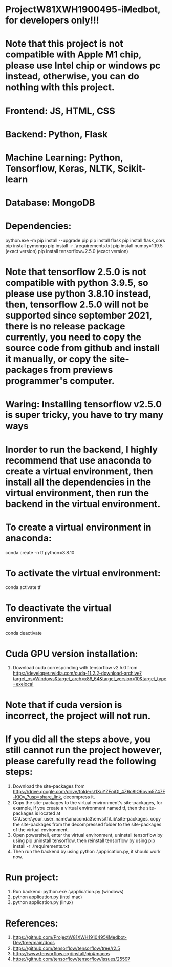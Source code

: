 # ProjectW81XWH1900495-iMedbot, for developers only!!!

# Note that this project is not compatible with Apple M1 chip, please use Intel chip or windows pc instead, otherwise, you can do nothing with this project.

# Frontend: JS, HTML, CSS
# Backend: Python, Flask
# Machine Learning: Python, Tensorflow, Keras, NLTK, Scikit-learn
# Database: MongoDB

# Dependencies:
python.exe -m pip install --upgrade pip
pip install flask
pip install flask_cors
pip install pymongo
pip install -r .\requirements.txt
pip install numpy=1.19.5 (exact version)
pip install tensorflow=2.5.0 (exact version)
# Note that tensorflow 2.5.0 is not compatible with python 3.9.5, so please use python 3.8.10 instead, then, tensorflow 2.5.0 will not be supported since september 2021, there is no release package currently, you need to copy the source code from github and install it manually, or copy the site-packages from previews programmer's computer.

# Waring: Installing tensorflow v2.5.0 is super tricky, you have to try many ways 


# Inorder to run the backend, I highly recommend that use anaconda to create a virtual environment, then install all the dependencies in the virtual environment, then run the backend in the virtual environment.
# To create a virtual environment in anaconda:
conda create -n tf python=3.8.10
# To activate the virtual environment:
conda activate tf
# To deactivate the virtual environment:
conda deactivate

# Cuda GPU version installation:
1. Download cuda corresponding with tensorflow v2.5.0 from https://developer.nvidia.com/cuda-11.2.2-download-archive?target_os=Windows&target_arch=x86_64&target_version=10&target_type=exelocal
# Note that if cuda version is incorrect, the project will not run.

# If you did all the steps above, you still cannot run the project however, please carefully read the following steps:
1. Download the site-packages from https://drive.google.com/drive/folders/1XuYZEoiOI_4Z6o8IO6ovm5Z47F-KiOy_?usp=share_link, decompress it.
2. Copy the site-packages to the virtual environment's site-packages, for example, if you create a virtual environment named tf, then the site-packages is located at C:\Users\your_user_name\anaconda3\envs\tf\Lib\site-packages, copy the site-packages from the decompressed folder to the site-packages of the virtual environment.
3. Open powershell, enter the virtual environment, uninstall tensorflow by using pip uninstall tensorflow, then reinstall tensorflow by using pip install -r .\requirements.txt
4. Then run the backend by using python .\application.py, it should work now.
# Run project:
1. Run backend: python.exe .\application.py (windows)
2. python application.py (intel mac)
3. python application.py (linux)


# References:
1. https://github.com/ProjectW81XWH1910495/iMedbot-Dev/tree/main/docs
2. https://github.com/tensorflow/tensorflow/tree/r2.5
3. https://www.tensorflow.org/install/pip#macos
4. https://github.com/tensorflow/tensorflow/issues/25597
